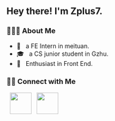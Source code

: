 <h2> Hey there! I'm Zplus7. </h2>

<h3> 👨🏻‍💻 About Me </h3>

- 🦘 &nbsp; a FE Intern in meituan.
- 🎓 &nbsp; a CS junior student in Gzhu.
- 🌱 &nbsp; Enthusiast in Front End.


<h3> 🤝🏻 Connect with Me </h3>

<p align="left">
&nbsp; <a href="https://twitter.com/Zplus7119495" target="_blank" rel="noopener noreferrer"><img src="https://img.icons8.com/plasticine/100/000000/twitter.png" width="50" /></a>  
&nbsp; <a href="mailto:1959512279@qq.com" target="_blank" rel="noopener noreferrer"><img src="https://img.icons8.com/plasticine/100/000000/gmail.png"  width="50" /></a>
</p>
